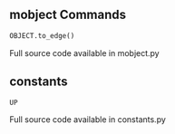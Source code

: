 ## mobject Commands

```python
OBJECT.to_edge()
```

Full source code available in mobject.py

## constants

```python
UP
```

Full source code available in constants.py
